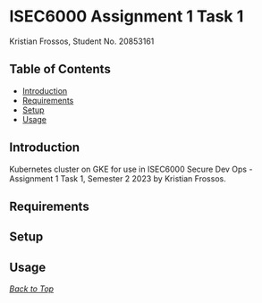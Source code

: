 # ISEC6000 Assignment 1 Task 1
Kristian Frossos, Student No. 20853161

## Table of Contents
* [Introduction](#introduction)
* [Requirements](#requirements)
* [Setup](#setup)
* [Usage](#usage)

## Introduction
Kubernetes cluster on GKE for use in ISEC6000 Secure Dev Ops - Assignment 1 Task 1, Semester 2 2023 by Kristian Frossos.

## Requirements

## Setup

## Usage

*[Back to Top](#isec6000-assignment-1-task-1)*
